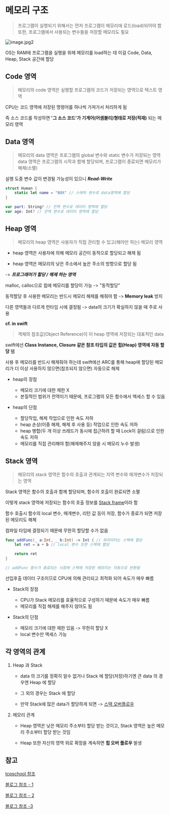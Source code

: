 # 메모리 구조

> 프로그램이 실행되기 위해서는 먼저 프로그램이 메모리에 로드(load)되어야 함
> 또한, 프로그램에서 사용되는 변수들을 저장할 메모리도 필요

![image.jpg2](https://img1.daumcdn.net/thumb/R1280x0/?scode=mtistory2&fname=https%3A%2F%2Fblog.kakaocdn.net%2Fdn%2Ft05ky%2FbtqKqySZfku%2FEp8GYaxIHEw7Jpre4W2ag1%2Fimg.png)

OS는 RAM에 프로그램을 실행을 위헤 메모리를 load하는 데 이걸 Code, Data, Heap, Stack 공간에 할당

## Code 영역

> 메모리의 code 영역은 실행할 프로그램의 코드가 저장되는 영역으로 텍스트 영역

CPU는 코드 영역에 저장된 명령어를 하나씩 가져가서 처리하게 됨

즉 소스 코드를 작성하면 **'그 소스 코드'가 기계어(어셈블리)형태로 저장(적재)** 되는 메모리 영역

## Data 영역

> 메모리의 data 영역은 프로그램의 global 변수와 static 변수가 저장되는 영역
> data 영역은 프로그램의 시작과 함께 할당되며, 프로그램이 종료되면 메모리가 해체(소멸)

실행 도중 변수 값이 변경될 가능성이 있으니 **_Read-Write_**

```swift
struct Human {
    static let name = "B0X" // 스태틱 변수로 data영역에 할당
}

var part: String? // 전역 변수로 데이터 영역에 할당
var age: Int? // 전역 변수로 데이터 영역에 할당
```

## Heap 영역

> 메모리의 heap 영역은 사용자가 직접 관리할 수 있고(해야만 하는) 메모리 영역

- heap 영역은 사용자에 의해 메모리 공간이 동적으로 할당되고 해제 됨

- heap 영역은 메모리의 낮은 주소에서 높은 주소의 방향으로 할당 됨

-> **_프로그래머가 할당 / 해제 하는 영역_**

malloc, calloc으로 힙에 메모리를 할당이 가능 -> "동적할당"

동적할당 후 사용한 메모리는 반드시 메모리 해제를 해줘야 함 -> **Memory leak** 방지

다른 영역들과 다르게 런타임 시에 결정됨 -> data의 크기가 확실하지 않을 때 주로 사용

**cf. in swift**

> 객체의 참조값(Object Reference)이 이 heap 영역에 저장되는 대표적인 data

swift에선 **Class Instance, Closure 같은 참조 타입의 값은 힙(Heap) 영역에 자동 할당** 됌

사용 후 메모리를 반드시 해제줘야 하는데 swift에선 ARC를 통해 heap에 할당된 메모리가 더 이상 사용하지 않으면(참조되지 않으면) 자동으로 해제

- heap의 장점

  - 메모리 크기에 대한 제한 X
    <br/>
  - 본질적인 범위가 전역이기 때문에, 프로그램의 모든 함수에서 액세스 할 수 있음
    <br/>

- heap의 단점
  - 할당작업, 해제 작업으로 인한 속도 저하
    <br/>
  - heap 손상(이중 해제, 해제 후 사용 등) 작업으로 인한 속도 저하
    <br/>
  - heap 병합(두 개 이상 쓰레드가 동시에 접근하려 할 때 Lock이 걸림)으로 인한 속도 저하
    <br/>
  - 메모리를 직접 관리해야 함(해제해주지 않을 시 메모리 누수 발생)

## Stack 영역

> 메모리의 stack 영역은 함수의 호출과 관계되는 지역 변수와 매개변수가 저장되는 영역

Stack 영역은 함수의 호출과 함께 할당되며, 함수의 호출이 완료되면 소멸

이렇게 stack 영역에 저장되는 함수의 호출 정보를 [Stack frame](https://github.com/BOLTB0X/Swift_Study/tree/main/study/StackOverFlow#stack-frame)이라 함

함수 호출시 함수의 local 변수, 매개변수, 리턴 값 등이 저장, 함수가 종료가 되면 저장된 메모리도 해체

컴파일 타임에 결정되기 때문에 무한히 할당할 수가 없음

```swift
func addFunc(_ a:Int, _ b:Int) -> Int { // 파라미터는 스택에 할당
    let ret = a + b // local 변수 또한 스택에 할당

    return ret
}

// addFunc 함수가 종료되는 시점에 스택에 저장된 메모리는 자동으로 반환됨
```

선입후출 데이터 구조이므로 CPU에 의해 관리되고 최적화 되어 속도가 매우 빠름

- Stack의 장점

  - CPU가 Stack 메모리를 효율적으로 구성하기 때문에 속도가 매우 빠름
    <br/>
  - 메모리를 직접 해제를 해주지 않아도 됨
    <br/>

- Stack의 단점
  - 메모리 크기에 대한 제한 있음 -> 무한히 할당 X
    <br/>
  - local 변수만 액세스 가능
    <br/>

## 각 영역의 관계

1. Heap 과 Stack

   - data 의 크기를 정확히 알수 없거나 Stack 에 할당(저장)하기엔 큰 data 의 경우엔 Heap 에 할당
     <br/>

   - 그 외의 경우는 Stack 에 할당
     <br/>

   - 만약 Stack에 많은 data가 할당하게 되면 -> [스택 오버플로우](https://github.com/BOLTB0X/Swift_Study/tree/main/study/StackOverFlow)
     <br/>

2. 메모리 관계

   - Heap 영역은 낮은 메모리 주소부터 할당 받는 것이고, Stack 영역은 높은 메모리 주소부터 할당 받는 것임
     <br/>

   - Heap 또한 자신의 영역 외로 확장을 계속하면 **힙 오버 플로우** 발생

## 참고

[tcpschool 참조](http://www.tcpschool.com/c/c_memory_structure)

[블로그 참조 - 1](https://babbab2.tistory.com/25_)

[블로그 참조 - 2](https://engkimbs.tistory.com/147)

[블로그 참조 -3](https://junghn.tistory.com/entry/%EC%BB%B4%ED%93%A8%ED%84%B0-%EA%B8%B0%EC%B4%88-%EB%A9%94%EB%AA%A8%EB%A6%AC-%EA%B5%AC%EC%A1%B0-%EC%8A%A4%ED%83%9DStack-%ED%9E%99Heap-%EB%8D%B0%EC%9D%B4%ED%84%B0Data%EC%98%81%EC%97%AD)
